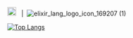 <a href="https://www.ruby-lang.org" emoji-code="Ruby"><img class="emojidex-emoji" src="https://cdn.emojidex.com/emoji/seal/Ruby.png" emoji-code="Ruby" alt="Ruby" width="20" height="20" /></a> &nbsp; | &nbsp;![elixir_lang_logo_icon_169207 (1)](https://user-images.githubusercontent.com/55746476/142762743-ac6d2c0b-48a4-48d0-a403-4b41cc00729e.png)


[![Top Langs](https://github-readme-stats.vercel.app/api/top-langs/?username=shayanholakouee&layout=compact)](https://github.com/anuraghazra/github-readme-stats)



<!--
**shayanholakouee/shayanholakouee** is a ✨ _special_ ✨ repository because its `README.md` (this file) appears on your GitHub profile.

Here are some ideas to get you started:

- 🔭 I’m currently working on ...
- 🌱 I’m currently learning ...
- 👯 I’m looking to collaborate on ...
- 🤔 I’m looking for help with ...
- 💬 Ask me about ...
- 📫 How to reach me: ...
- 😄 Pronouns: ...
- ⚡ Fun fact: ...
-->

